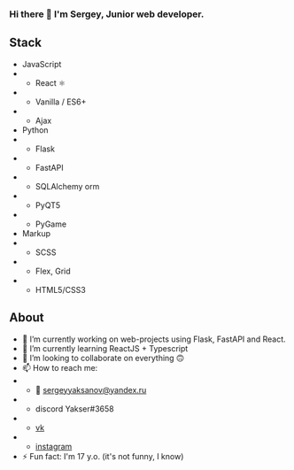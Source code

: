 ### Hi there 👋 I'm Sergey, Junior web developer.

## Stack
* JavaScript
* * React ⚛
* * Vanilla / ES6+
* * Ajax
* Python
* * Flask
* * FastAPI
* * SQLAlchemy orm
* * PyQT5 
* * PyGame
* Markup
* * SCSS
* * Flex, Grid
* * HTML5/CSS3

## About
- 🔭 I’m currently working on web-projects using Flask, FastAPI and React.
- 🌱 I’m currently learning ReactJS + Typescript
- 👯 I’m looking to collaborate on everything 🙃
- 📫 How to reach me:
- - 📧 sergeyyaksanov@yandex.ru
- - discord Yakser#3658
- - [vk](https://vk.com/yakser)
- - [instagram](https://www.instagram.com/y4kser/)
- ⚡ Fun fact: I'm 17 y.o. (it's not funny, I know)

